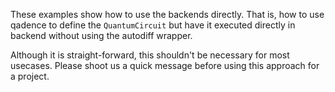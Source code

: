 These examples show how to use the backends directly. That is, how to use
qadence to define the `QuantumCircuit` but have it executed directly in backend without
using the autodiff wrapper.

Although it is straight-forward, this shouldn't be necessary for most usecases.
Please shoot us a quick message before using this approach for a project.
